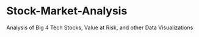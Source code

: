 # Stock-Market-Analysis
Analysis of Big 4 Tech Stocks, Value at Risk, and other Data Visualizations
